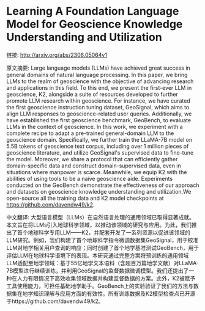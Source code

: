 # Learning A Foundation Language Model for Geoscience Knowledge Understanding and Utilization

链接: http://arxiv.org/abs/2306.05064v1

原文摘要:
Large language models (LLMs) have achieved great success in general domains
of natural language processing. In this paper, we bring LLMs to the realm of
geoscience with the objective of advancing research and applications in this
field. To this end, we present the first-ever LLM in geoscience, K2, alongside
a suite of resources developed to further promote LLM research within
geoscience. For instance, we have curated the first geoscience instruction
tuning dataset, GeoSignal, which aims to align LLM responses to
geoscience-related user queries. Additionally, we have established the first
geoscience benchmark, GeoBench, to evaluate LLMs in the context of geoscience.
In this work, we experiment with a complete recipe to adapt a pre-trained
general-domain LLM to the geoscience domain. Specifically, we further train the
LLaMA-7B model on 5.5B tokens of geoscience text corpus, including over 1
million pieces of geoscience literature, and utilize GeoSignal's supervised
data to fine-tune the model. Moreover, we share a protocol that can efficiently
gather domain-specific data and construct domain-supervised data, even in
situations where manpower is scarce. Meanwhile, we equip K2 with the abilities
of using tools to be a naive geoscience aide. Experiments conducted on the
GeoBench demonstrate the effectiveness of our approach and datasets on
geoscience knowledge understanding and utilization.We open-source all the
training data and K2 model checkpoints at https://github.com/davendw49/k2.

中文翻译:
大型语言模型（LLMs）在自然语言处理的通用领域已取得显著成就。本文旨在将LLMs引入地球科学领域，以推动该领域的研究与应用。为此，我们推出了首个地球科学专用LLM——K2，并配套开发了一系列资源以促进该领域的LLM研究。例如，我们构建了首个地球科学指令微调数据集GeoSignal，用于校准LLM对地学相关用户查询的响应；同时创建了首个地学基准测试GeoBench，用于评估LLM在地球科学语境下的表现。本研究通过完整方案将预训练的通用领域LLM适配至地学领域：基于55亿地学文本语料（含超百万篇地学文献）对LLaMA-7B模型进行继续训练，并利用GeoSignal的监督数据微调模型。我们还提出了一种在人力有限情况下高效收集领域数据并构建监督数据的方案。此外，K2被赋予工具使用能力，可担任基础地学助手。GeoBench上的实验验证了我们的方法与数据集在地学知识理解与应用方面的有效性。所有训练数据及K2模型检查点已开源于https://github.com/davendw49/k2。
